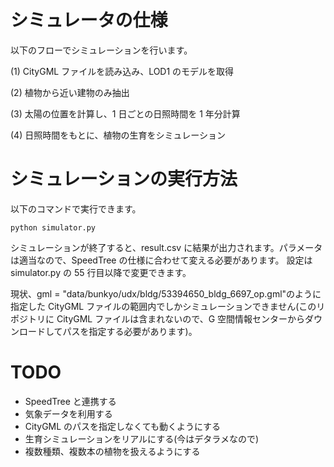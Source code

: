 # シミュレータの仕様

以下のフローでシミュレーションを行います。

(1) CityGML ファイルを読み込み、LOD1 のモデルを取得

(2) 植物から近い建物のみ抽出

(3) 太陽の位置を計算し、1 日ごとの日照時間を 1 年分計算

(4) 日照時間をもとに、植物の生育をシミュレーション

# シミュレーションの実行方法

以下のコマンドで実行できます。

```
python simulator.py
```

シミュレーションが終了すると、result.csv に結果が出力されます。パラメータは適当なので、SpeedTree の仕様に合わせて変える必要があります。
設定は simulator.py の 55 行目以降で変更できます。

現状、gml = "data/bunkyo/udx/bldg/53394650_bldg_6697_op.gml"のように指定した CityGML ファイルの範囲内でしかシミュレーションできません(このリポジトリに CityGML ファイルは含まれないので、G 空間情報センターからダウンロードしてパスを指定する必要があります)。

# TODO

- SpeedTree と連携する
- 気象データを利用する
- CityGML のパスを指定しなくても動くようにする
- 生育シミュレーションをリアルにする(今はデタラメなので)
- 複数種類、複数本の植物を扱えるようにする

